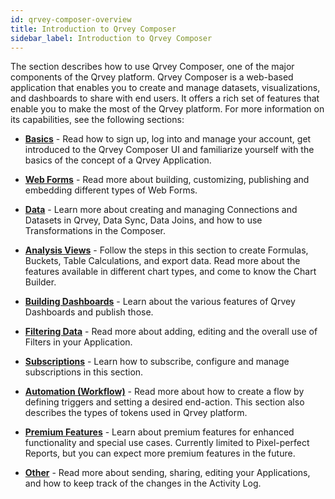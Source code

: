 ```yaml
---
id: qrvey-composer-overview
title: Introduction to Qrvey Composer
sidebar_label: Introduction to Qrvey Composer
---
```


<div style={{textAlign: "justify"}}>

The section describes how to use Qrvey Composer, one of the major components of the Qrvey platform. Qrvey Composer is a web-based application that enables you to create and manage datasets, visualizations, and dashboards to share with end users. It offers a rich set of features that enable you to make the most of the Qrvey platform. For more information on its capabilities, see the following sections: 

* **[Basics](../ui-docs/basics/logging-in.md)** - Read how to sign up, log into and manage your account, get introduced to the Qrvey Composer UI and familiarize yourself with the basics of the concept of a Qrvey Application.

* **[Web Forms](../ui-docs/web-forms/1_web-forms.md)** - Read more about building, customizing, publishing and embedding different types of Web Forms.

* **[Data](../ui-docs/datasets/data_overview.md)** - Learn more about creating and managing Connections and Datasets in Qrvey, Data Sync, Data Joins, and how to use Transformations in the Composer.

* **[Analysis Views](../ui-docs/dataviews/formulas.md)** - Follow the steps in this section to create Formulas, Buckets, Table Calculations, and export data. Read more about the features available in different chart types, and come to know the Chart Builder.

* **[Building Dashboards](../ui-docs/builders/dashboards.md)** - Learn about the various features of Qrvey Dashboards and publish those.

* **[Filtering Data](../ui-docs/filtering-data/introduction.md)** - Read more about adding, editing and the overall use of Filters in your Application.

* **[Subscriptions](../ui-docs/subscriptions/subscribing-exports.md)** -
Learn how to subscribe, configure and manage subscriptions in this section.

* **[Automation (Workflow)](../ui-docs/automation/flows.md)** - Read more about how to create a flow by defining triggers and setting a desired end-action. This section also describes the types of tokens used in Qrvey platform.  

* **[Premium Features](../admin/premium-features/introduction-to-premium-features.md)** - Learn about premium features for enhanced functionality and special use cases. Currently limited to Pixel-perfect Reports, but you can expect more premium features in the future. 

* **[Other](../ui-docs/automation/flows.md)** - Read more about sending, sharing, editing your Applications, and how to keep track of the changes in the Activity Log.

</div>
